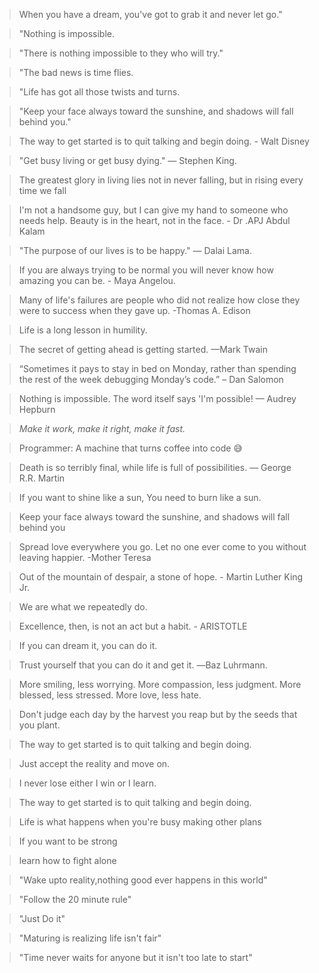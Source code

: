 > When you have a dream, you've got to grab it and never let go."

> "Nothing is impossible. 

> "There is nothing impossible to they who will try." 

> "The bad news is time flies. 

> "Life has got all those twists and turns. 

> "Keep your face always toward the sunshine, and shadows will fall behind you."

> The way to get started is to quit talking and begin doing. - Walt Disney

> "Get busy living or get busy dying." — Stephen King.

> The greatest glory in living lies not in never falling, but in rising every time we fall

> I'm not a handsome guy, but I can give my hand to someone who needs help. Beauty is in the heart, not in the face. - Dr .APJ Abdul Kalam

> "The purpose of our lives is to be happy." — Dalai Lama.

> If you are always trying to be normal you will never know how amazing you can be. - Maya Angelou.

> Many of life's failures are people who did not realize how close they were to success when they gave up. -Thomas A. Edison

> Life is a long lesson in humility.

> The secret of getting ahead is getting started. —Mark Twain

> “Sometimes it pays to stay in bed on Monday, rather than spending the rest of the week debugging Monday’s code.” – Dan Salomon

> Nothing is impossible. The word itself says 'I'm possible! — Audrey Hepburn

> _Make it work, make it right, make it fast._

> Programmer: A machine that turns coffee into code 😅

> Death is so terribly final, while life is full of possibilities. — George R.R. Martin

> If you want to shine like a sun, You need to burn like a sun.

> Keep your face always toward the sunshine, and shadows will fall behind you

> Spread love everywhere you go. Let no one ever come to you without leaving happier. -Mother Teresa

> Out of the mountain of despair, a stone of hope. - Martin Luther King Jr.

> We are what we repeatedly do.

> Excellence, then, is not an act but a habit. - ARISTOTLE

> If you can dream it, you can do it.

>Trust yourself that you can do it and get it. ―Baz Luhrmann.

> More smiling, less worrying. More compassion, less judgment. More blessed, less stressed. More love, less hate.

> Don't judge each day by the harvest you reap but by the seeds that you plant.

> The way to get started is to quit talking and begin doing.

> Just accept the reality and move on.

> I never lose either I win or I learn.

> The way to get started is to quit talking and begin doing.

> Life is what happens when you're busy making other plans

>If you want to be strong

>learn how to fight alone

>"Wake upto reality,nothing good ever happens in this world"

>"Follow the 20 minute rule"

>"Just Do it"

>"Maturing is realizing life isn't fair"

>"Time never waits for anyone but it isn't too late to start"
